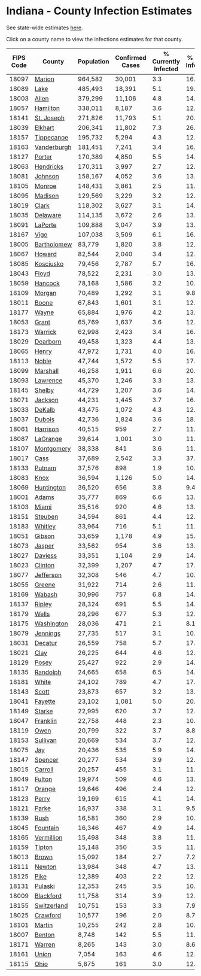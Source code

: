 # Indiana - County Infection Estimates

See state-wide estimates [here](/infections/us-in).

Click on a county name to view the infections estimates for that county.

|   FIPS Code |                     County |   Population |   Confirmed Cases |   % Currently Infected |   % Total Infected |
|-------------|----------------------------|--------------|-------------------|------------------------|--------------------|
|       18097 |           [Marion](marion) |      964,582 |            30,001 |                    3.3 |               16.3 |
|       18089 |               [Lake](lake) |      485,493 |            18,391 |                    5.1 |               19.0 |
|       18003 |             [Allen](allen) |      379,299 |            11,106 |                    4.8 |               14.8 |
|       18057 |       [Hamilton](hamilton) |      338,011 |             8,187 |                    3.6 |               12.2 |
|       18141 |   [St. Joseph](st.-joseph) |      271,826 |            11,793 |                    5.1 |               20.0 |
|       18039 |         [Elkhart](elkhart) |      206,341 |            11,802 |                    7.3 |               26.6 |
|       18157 |   [Tippecanoe](tippecanoe) |      195,732 |             5,294 |                    4.3 |               12.9 |
|       18163 | [Vanderburgh](vanderburgh) |      181,451 |             7,241 |                    3.4 |               16.7 |
|       18127 |           [Porter](porter) |      170,389 |             4,850 |                    5.5 |               14.9 |
|       18063 |     [Hendricks](hendricks) |      170,311 |             3,997 |                    2.7 |               12.3 |
|       18081 |         [Johnson](johnson) |      158,167 |             4,052 |                    3.6 |               13.7 |
|       18105 |           [Monroe](monroe) |      148,431 |             3,861 |                    2.5 |               11.1 |
|       18095 |         [Madison](madison) |      129,569 |             3,229 |                    3.2 |               12.5 |
|       18019 |             [Clark](clark) |      118,302 |             3,627 |                    3.1 |               14.1 |
|       18035 |       [Delaware](delaware) |      114,135 |             3,672 |                    2.6 |               13.8 |
|       18091 |         [LaPorte](laporte) |      109,888 |             3,047 |                    3.9 |               13.5 |
|       18167 |               [Vigo](vigo) |      107,038 |             3,509 |                    6.1 |               16.7 |
|       18005 | [Bartholomew](bartholomew) |       83,779 |             1,820 |                    3.8 |               12.2 |
|       18067 |           [Howard](howard) |       82,544 |             2,040 |                    3.4 |               12.4 |
|       18085 |     [Kosciusko](kosciusko) |       79,456 |             2,787 |                    5.7 |               16.9 |
|       18043 |             [Floyd](floyd) |       78,522 |             2,231 |                    3.0 |               13.3 |
|       18059 |         [Hancock](hancock) |       78,168 |             1,586 |                    3.2 |               10.8 |
|       18109 |           [Morgan](morgan) |       70,489 |             1,292 |                    3.1 |                9.8 |
|       18011 |             [Boone](boone) |       67,843 |             1,601 |                    3.1 |               12.0 |
|       18177 |             [Wayne](wayne) |       65,884 |             1,976 |                    4.2 |               13.8 |
|       18053 |             [Grant](grant) |       65,769 |             1,637 |                    3.6 |               12.4 |
|       18173 |         [Warrick](warrick) |       62,998 |             2,423 |                    3.4 |               16.3 |
|       18029 |       [Dearborn](dearborn) |       49,458 |             1,323 |                    4.4 |               13.8 |
|       18065 |             [Henry](henry) |       47,972 |             1,731 |                    4.0 |               16.0 |
|       18113 |             [Noble](noble) |       47,744 |             1,572 |                    5.5 |               17.0 |
|       18099 |       [Marshall](marshall) |       46,258 |             1,911 |                    6.6 |               20.3 |
|       18093 |       [Lawrence](lawrence) |       45,370 |             1,246 |                    3.3 |               13.1 |
|       18145 |           [Shelby](shelby) |       44,729 |             1,207 |                    3.6 |               14.2 |
|       18071 |         [Jackson](jackson) |       44,231 |             1,445 |                    3.7 |               16.3 |
|       18033 |           [DeKalb](dekalb) |       43,475 |             1,072 |                    4.3 |               12.2 |
|       18037 |           [Dubois](dubois) |       42,736 |             1,824 |                    3.6 |               18.1 |
|       18061 |       [Harrison](harrison) |       40,515 |               959 |                    2.7 |               11.8 |
|       18087 |       [LaGrange](lagrange) |       39,614 |             1,001 |                    3.0 |               11.7 |
|       18107 |   [Montgomery](montgomery) |       38,338 |               841 |                    3.6 |               11.7 |
|       18017 |               [Cass](cass) |       37,689 |             2,542 |                    3.3 |               37.3 |
|       18133 |           [Putnam](putnam) |       37,576 |               898 |                    1.9 |               10.6 |
|       18083 |               [Knox](knox) |       36,594 |             1,126 |                    5.0 |               14.6 |
|       18069 |   [Huntington](huntington) |       36,520 |               656 |                    3.8 |                9.4 |
|       18001 |             [Adams](adams) |       35,777 |               869 |                    6.6 |               13.9 |
|       18103 |             [Miami](miami) |       35,516 |               920 |                    4.6 |               13.7 |
|       18151 |         [Steuben](steuben) |       34,594 |               861 |                    4.4 |               12.8 |
|       18183 |         [Whitley](whitley) |       33,964 |               716 |                    5.1 |               11.6 |
|       18051 |           [Gibson](gibson) |       33,659 |             1,178 |                    4.9 |               15.9 |
|       18073 |           [Jasper](jasper) |       33,562 |               954 |                    3.6 |               13.0 |
|       18027 |         [Daviess](daviess) |       33,351 |             1,104 |                    2.9 |               14.2 |
|       18023 |         [Clinton](clinton) |       32,399 |             1,207 |                    4.7 |               17.8 |
|       18077 |     [Jefferson](jefferson) |       32,308 |               546 |                    4.7 |               10.3 |
|       18055 |           [Greene](greene) |       31,922 |               714 |                    2.6 |               11.0 |
|       18169 |           [Wabash](wabash) |       30,996 |               757 |                    6.8 |               14.5 |
|       18137 |           [Ripley](ripley) |       28,324 |               691 |                    5.5 |               14.4 |
|       18179 |             [Wells](wells) |       28,296 |               677 |                    5.3 |               12.7 |
|       18175 |   [Washington](washington) |       28,036 |               471 |                    2.1 |                8.1 |
|       18079 |       [Jennings](jennings) |       27,735 |               517 |                    3.1 |               10.3 |
|       18031 |         [Decatur](decatur) |       26,559 |               758 |                    5.7 |               17.6 |
|       18021 |               [Clay](clay) |       26,225 |               644 |                    4.6 |               12.6 |
|       18129 |             [Posey](posey) |       25,427 |               922 |                    2.9 |               14.9 |
|       18135 |       [Randolph](randolph) |       24,665 |               658 |                    6.5 |               14.7 |
|       18181 |             [White](white) |       24,102 |               789 |                    4.7 |               17.0 |
|       18143 |             [Scott](scott) |       23,873 |               657 |                    3.2 |               13.3 |
|       18041 |         [Fayette](fayette) |       23,102 |             1,081 |                    5.0 |               20.2 |
|       18149 |           [Starke](starke) |       22,995 |               620 |                    3.7 |               12.5 |
|       18047 |       [Franklin](franklin) |       22,758 |               448 |                    2.3 |               10.6 |
|       18119 |               [Owen](owen) |       20,799 |               322 |                    3.7 |                8.8 |
|       18153 |       [Sullivan](sullivan) |       20,669 |               534 |                    3.7 |               12.5 |
|       18075 |                 [Jay](jay) |       20,436 |               535 |                    5.9 |               14.0 |
|       18147 |         [Spencer](spencer) |       20,277 |               534 |                    3.9 |               12.3 |
|       18015 |         [Carroll](carroll) |       20,257 |               455 |                    3.1 |               11.1 |
|       18049 |           [Fulton](fulton) |       19,974 |               509 |                    4.6 |               13.1 |
|       18117 |           [Orange](orange) |       19,646 |               496 |                    2.4 |               12.4 |
|       18123 |             [Perry](perry) |       19,169 |               615 |                    4.1 |               14.2 |
|       18121 |             [Parke](parke) |       16,937 |               338 |                    3.1 |                9.5 |
|       18139 |               [Rush](rush) |       16,581 |               360 |                    2.9 |               10.4 |
|       18045 |       [Fountain](fountain) |       16,346 |               467 |                    4.9 |               14.0 |
|       18165 |   [Vermillion](vermillion) |       15,498 |               348 |                    3.8 |               11.1 |
|       18159 |           [Tipton](tipton) |       15,148 |               350 |                    3.5 |               11.4 |
|       18013 |             [Brown](brown) |       15,092 |               184 |                    2.7 |                7.2 |
|       18111 |           [Newton](newton) |       13,984 |               348 |                    4.7 |               13.7 |
|       18125 |               [Pike](pike) |       12,389 |               403 |                    2.2 |               12.9 |
|       18131 |         [Pulaski](pulaski) |       12,353 |               245 |                    3.5 |               10.4 |
|       18009 |     [Blackford](blackford) |       11,758 |               314 |                    3.9 |               12.9 |
|       18155 | [Switzerland](switzerland) |       10,751 |               153 |                    3.3 |                7.9 |
|       18025 |       [Crawford](crawford) |       10,577 |               196 |                    2.0 |                8.7 |
|       18101 |           [Martin](martin) |       10,255 |               242 |                    2.8 |               10.5 |
|       18007 |           [Benton](benton) |        8,748 |               142 |                    5.5 |               11.4 |
|       18171 |           [Warren](warren) |        8,265 |               143 |                    3.0 |                8.6 |
|       18161 |             [Union](union) |        7,054 |               163 |                    4.6 |               12.1 |
|       18115 |               [Ohio](ohio) |        5,875 |               161 |                    3.0 |               12.8 |